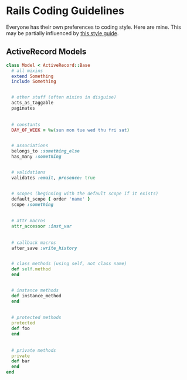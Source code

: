 Rails Coding Guidelines
=======================

Everyone has their own preferences to coding style. Here are mine. This may be partially influenced by [this style guide](https://github.com/bbatsov/rails-style-guide).

ActiveRecord Models
-------------------

````ruby
class Model < ActiveRecord::Base
  # all mixins
  extend Something
  include Something


  # other stuff (often mixins in disguise)
  acts_as_taggable
  paginates
  
  
  # constants
  DAY_OF_WEEK = %w(sun mon tue wed thu fri sat)


  # associations
  belongs_to :something_else
  has_many :something


  # validations
  validates :email, presence: true


  # scopes (beginning with the default scope if it exists)
  default_scope { order 'name' }
  scope :something
  
   
  # attr macros
  attr_accessor :inst_var
  
   
  # callback macros
  after_save :write_history


  # class methods (using self, not class name)
  def self.method
  end


  # instance methods
  def instance_method
  end
  
  
  # protected methods
  protected
  def foo
  end
  
  
  # private methods
  private
  def bar
  end
end
````
